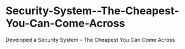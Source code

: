 # Security-System--The-Cheapest-You-Can-Come-Across
Developed a Security  System - The Cheapest You Can Come Across
